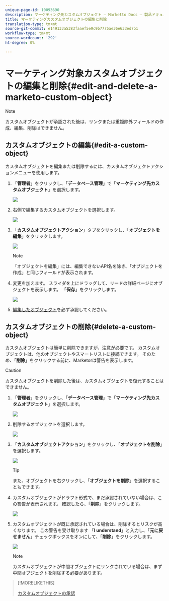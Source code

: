 ```yaml
---
unique-page-id: 10093690
description: マーケティング先カスタムオブジェクト — Marketto Docs — 製品ドキュメントの編集と削除
title: マーケティングカスタムオブジェクトの編集と削除
translation-type: tm+mt
source-git-commit: e149133a5383faaef5e9c9b7775ae36e633ed7b1
workflow-type: tm+mt
source-wordcount: '292'
ht-degree: 0%

---
```



# マーケティング対象カスタムオブジェクトの編集と削除{#edit-and-delete-a-marketo-custom-object}

>[!NOTE]
>
>カスタムオブジェクトが承認された後は、リンクまたは重複除外フィールドの作成、編集、削除はできません。

## カスタムオブジェクトの編集{#edit-a-custom-object}

カスタムオブジェクトを編集または削除するには、カスタムオブジェクトアクションメニューを使用します。

1. 「**管理者**」をクリックし、「**データベース管理**」で「**マーケティング先カスタムオブジェクト**」を選択します。

   ![](assets/image2016-1-18-13-3a31-3a51.png)

1. 右側で編集するカスタムオブジェクトを選択します。

   ![](assets/image2016-1-18-13-3a33-3a11.png)

1. 「**カスタムオブジェクトアクション**」タブをクリックし、「**オブジェクトを編集**」をクリックします。

   ![](assets/image2015-9-23-11-3a37-3a44.png)

   >[!NOTE]
   >
   >「オブジェクトを編集」には、編集できないAPI名を除き、「オブジェクトを作成」と同じフィールドが表示されます。

1. 変更を加えます。 スライダを上にドラッグして、リードの詳細ページにオブジェクトを表示します。 「**保存**」をクリックします。

   ![](assets/image2015-9-15-16-3a48-3a39.png)

1. [編集したオブジェクト](approve-a-custom-object.md)を必ず承認してください。

## カスタムオブジェクトの削除{#delete-a-custom-object}

カスタムオブジェクトは簡単に削除できますが、注意が必要です。 カスタムオブジェクトは、他のオブジェクトやスマートリストに接続できます。 そのため、「**削除**」をクリックする前に、Marketorは警告を表示します。

>[!CAUTION]
>
>カスタムオブジェクトを削除した後は、カスタムオブジェクトを復元することはできません。

1. 「**管理者**」をクリックし、「**データベース管理**」で「**マーケティング先カスタムオブジェクト**」を選択します。

   ![](assets/image2016-1-18-13-3a36-3a0.png)

1. 削除するオブジェクトを選択します。

   ![](assets/image2015-9-23-16-3a29-3a5.png)

1. 「**カスタムオブジェクトアクション**」をクリックし、「**オブジェクトを削除**」を選択します。

   ![](assets/image2015-9-23-11-3a39-3a5.png)

   >[!TIP]
   >
   >また、オブジェクトを右クリックし、「**オブジェクトを削除**」を選択することもできます。

1. カスタムオブジェクトがドラフト形式で、まだ承認されていない場合は、この警告が表示されます。 確認したら、「**削除**」をクリックします。

   ![](assets/image2015-9-23-16-3a31-3a2.png)

1. カスタムオブジェクトが既に承認されている場合は、削除するとリスクが高くなります。 この警告を受け取ります 「**I understand**」と入力し、「**元に戻せません**」チェックボックスをオンにして、「**削除**」をクリックします。

   ![](assets/image2016-1-15-9-3a49-3a38.png)

   >[!NOTE]
   >
   >カスタムオブジェクトが中間オブジェクトにリンクされている場合は、まず中間オブジェクトを削除する必要があります。

>[!MORELIKETHIS]
>
>[カスタムオブジェクトの承認](approve-a-custom-object.md)

